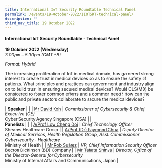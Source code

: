 ```yaml
---
title: International IoT Security Roundtable Technical Panel
permalink: /events/19-October-2022/IIOTSRT-technical-panel/
description: ""
third_nav_title: 19 October 2022
---
```

#### **International IoT Security Roundtable - Technical Panel**

**19 October 2022 (Wednesday)**  
*3.00pm – 5.30pm (GMT +8)*

*Format: Hybrid*

The increasing proliferation of IoT in medical domain, has garnered strong interest to create trust in medical devices so as to ensure the safety of patients. What principles and practices can government and industry align on to build trust in ensuring secured medical devices? Would CLS(MD) be considered to foster common efforts and a common need? How can the public and private sectors collaborate to secure the medical devices?

| **Speaker**    |                                                              |
| [Mr David Koh](/speaker-david-koh)  | *Commissioner of Cybersecurity & Chief Executive (CE)*<br>Cyber Security Agency Singapore (CSA)                 |
| <br> **Panelists**    |                                                              |
| [A/Prof Low Cheng Ooi](/speaker-low-cheng-ooi)  | *Chief Technology Officer*<br>Sheares Healthcare Group                 |
| [A/Prof (Dr) Raymond Chua](/speaker-raymond-chua)  | *Deputy Director of Medical Services, Health Regulation Group, Asst. Commissioner Cybersecurity - Healthcare*<br> Ministry of Health                 |
| [Mr Rob Suárez](/speaker-Rob-Suarez)  | *VP, Chief Information Security Officer*<br>Becton Dickinson (BD) Company               |
| [Mr Tahata Shinya](/speaker-tahata-shinya)  | *Director, Office of the Director-General for Cybersecurity*<br>Ministry of Internal Affairs and Communications, Japan              |